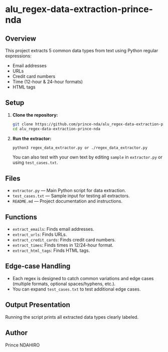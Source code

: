 # alu_regex-data-extraction-prince-nda

## Overview
This project extracts 5 common data types from text using Python regular expressions:

- Email addresses
- URLs
- Credit card numbers
- Time (12-hour & 24-hour formats)
- HTML tags

## Setup

1. **Clone the repository:**
   ```bash
   git clone https://github.com/prince-nda/alu_regex-data-extraction-prince-nda.git
   cd alu_regex-data-extraction-prince-nda
   ```

2. **Run the extractor:**
   ```bash
   python3 regex_data_extractor.py or ./regex_data_extractor.py
   ```

   You can also test with your own text by editing `sample` in `extractor.py` or using `test_cases.txt`.

## Files

- `extractor.py` — Main Python script for data extraction.
- `test_cases.txt` — Sample input for testing all extractors.
- `README.md` — Project documentation and instructions.

## Functions

- `extract_emails`: Finds email addresses.
- `extract_urls`: Finds URLs.
- `extract_credit_cards`: Finds credit card numbers.
- `extract_times`: Finds times in 12/24-hour format.
- `extract_html_tags`: Finds HTML tags.

## Edge-case Handling

- Each regex is designed to catch common variations and edge cases (multiple formats, optional spaces/hyphens, etc.).
- You can expand `test_cases.txt` to test additional edge cases.

## Output Presentation

Running the script prints all extracted data types clearly labeled.

## Author

Prince NDAHIRO
